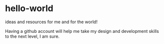 # hello-world
ideas and resources for me and for the world!

Having a github account will help me take my design and development skills to the next level, I am sure.
